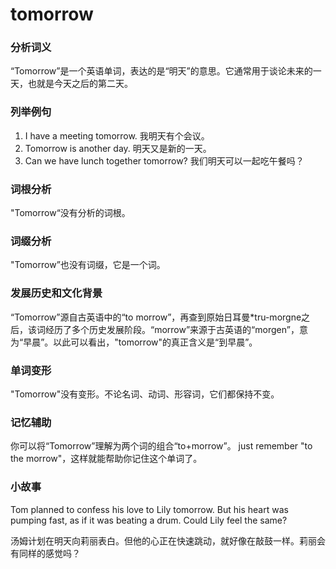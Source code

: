 # tomorrow

### 分析词义

  

“Tomorrow”是一个英语单词，表达的是“明天”的意思。它通常用于谈论未来的一天，也就是今天之后的第二天。

  

### 列举例句

  

1.  I have a meeting tomorrow. 我明天有个会议。
2.  Tomorrow is another day. 明天又是新的一天。
3.  Can we have lunch together tomorrow? 我们明天可以一起吃午餐吗？

  

### 词根分析

  

"Tomorrow“没有分析的词根。

  

### 词缀分析

  

"Tomorrow”也没有词缀，它是一个词。

  

### 发展历史和文化背景

  

“Tomorrow”源自古英语中的“to morrow”，再查到原始日耳曼\*tru-morgne之后，该词经历了多个历史发展阶段。“morrow”来源于古英语的“morgen”，意为“早晨”。以此可以看出，"tomorrow"的真正含义是“到早晨”。

  

### 单词变形

  

"Tomorrow"没有变形。不论名词、动词、形容词，它们都保持不变。

  

### 记忆辅助

  

你可以将“Tomorrow”理解为两个词的组合“to+morrow”。 just remember "to the morrow"，这样就能帮助你记住这个单词了。

  

### 小故事

  

Tom planned to confess his love to Lily tomorrow. But his heart was pumping fast, as if it was beating a drum. Could Lily feel the same?

  

汤姆计划在明天向莉丽表白。但他的心正在快速跳动，就好像在敲鼓一样。莉丽会有同样的感觉吗？

